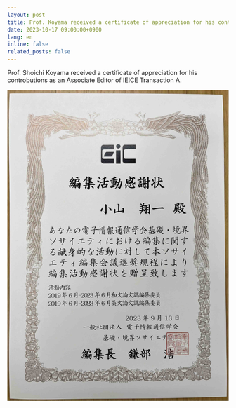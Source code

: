```yaml
---
layout: post
title: Prof. Koyama received a certificate of appreciation for his controbutions as an Associate Editor of IEICE Transaction A.
date: 2023-10-17 09:00:00+0900
lang: en
inline: false
related_posts: false
---
```


Prof. Shoichi Koyama received a certificate of appreciation for his controbutions as an Associate Editor of IEICE Transaction A.

![news20231017](assets/img/news/news20231017.jpg)
